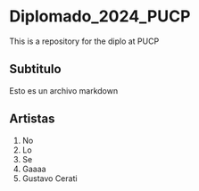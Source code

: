 # Diplomado_2024_PUCP
This is a repository for the diplo at PUCP

## Subtitulo

Esto es un archivo markdown

## Artistas

1. No
2. Lo
3. Se
4. Gaaaa
5. Gustavo Cerati

